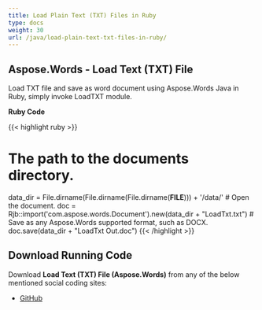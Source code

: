 ```yaml
---
title: Load Plain Text (TXT) Files in Ruby
type: docs
weight: 30
url: /java/load-plain-text-txt-files-in-ruby/
---
```


## **Aspose.Words - Load Text (TXT) File**
Load TXT file and save as word document using Aspose.Words Java in Ruby, simply invoke LoadTXT module.

**Ruby Code**

{{< highlight ruby >}}

# The path to the documents directory.
data_dir = File.dirname(File.dirname(File.dirname(__FILE__))) + '/data/'
\# Open the document.
doc = Rjb::import('com.aspose.words.Document').new(data_dir + "LoadTxt.txt")
\# Save as any Aspose.Words supported format, such as DOCX.
doc.save(data_dir + "LoadTxt Out.doc")
{{< /highlight >}}
## **Download Running Code**
Download **Load Text (TXT) File (Aspose.Words)** from any of the below mentioned social coding sites:

- [GitHub](https://github.com/aspose-words/Aspose.Words-for-Java/blob/master/Plugins/Aspose_Words_Java_for_Ruby/lib/asposewordsjavaforruby/loadtxt.rb)
